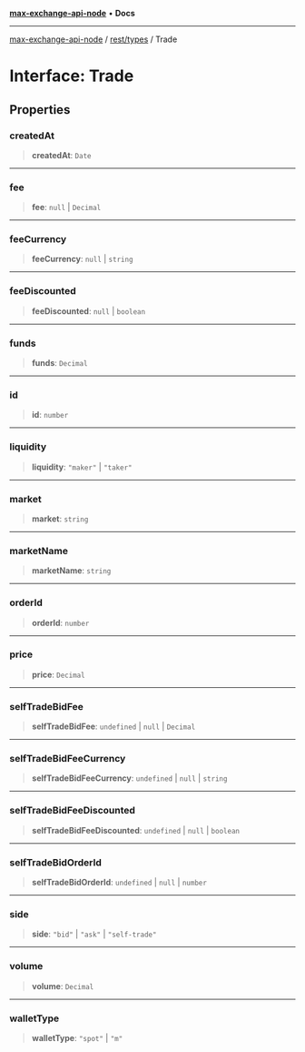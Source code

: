 [**max-exchange-api-node**](../../../README.md) • **Docs**

***

[max-exchange-api-node](../../../modules.md) / [rest/types](../README.md) / Trade

# Interface: Trade

## Properties

### createdAt

> **createdAt**: `Date`

***

### fee

> **fee**: `null` \| `Decimal`

***

### feeCurrency

> **feeCurrency**: `null` \| `string`

***

### feeDiscounted

> **feeDiscounted**: `null` \| `boolean`

***

### funds

> **funds**: `Decimal`

***

### id

> **id**: `number`

***

### liquidity

> **liquidity**: `"maker"` \| `"taker"`

***

### market

> **market**: `string`

***

### marketName

> **marketName**: `string`

***

### orderId

> **orderId**: `number`

***

### price

> **price**: `Decimal`

***

### selfTradeBidFee

> **selfTradeBidFee**: `undefined` \| `null` \| `Decimal`

***

### selfTradeBidFeeCurrency

> **selfTradeBidFeeCurrency**: `undefined` \| `null` \| `string`

***

### selfTradeBidFeeDiscounted

> **selfTradeBidFeeDiscounted**: `undefined` \| `null` \| `boolean`

***

### selfTradeBidOrderId

> **selfTradeBidOrderId**: `undefined` \| `null` \| `number`

***

### side

> **side**: `"bid"` \| `"ask"` \| `"self-trade"`

***

### volume

> **volume**: `Decimal`

***

### walletType

> **walletType**: `"spot"` \| `"m"`
